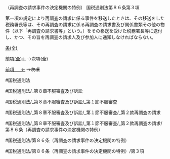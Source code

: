 （再調査の請求事件の決定機関の特例）
国税通則法第８６条第３項

第一項の規定により再調査の請求に係る事件を移送したときは、その移送をした税務署長等は、その再調査の請求に係る再調査の請求書及び関係書類その他の物件（以下「再調査の請求書等」という。）をその移送を受けた税務署長等に送付し、かつ、その旨を再調査の請求人及び参加人に通知しなければならない。

[条(全)](国税通則法＿＿＿＿＿第８６条_.md)

[前項(全)←](国税通則法＿＿＿＿＿第８６条第２項_.md)  ~~→次項(全)~~

[前項 　 ←](国税通則法＿＿＿＿＿第８６条第２項.md)  ~~→次項~~



#国税通則法

#国税通則法/_第８章不服審査及び訴訟

#国税通則法/_第８章不服審査及び訴訟/_第１節不服審査

#国税通則法/_第８章不服審査及び訴訟/_第１節不服審査/_第２款再調査の請求

#国税通則法/_第８章不服審査及び訴訟/_第１節不服審査/_第２款再調査の請求/第８６条（再調査の請求事件の決定機関の特例）

#国税通則法/第８６条（再調査の請求事件の決定機関の特例）

#国税通則法/第８６条（再調査の請求事件の決定機関の特例）/第３項

